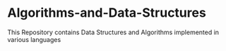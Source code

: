 # Algorithms-and-Data-Structures
This Repository contains Data Structures and Algorithms implemented in various languages
